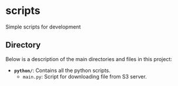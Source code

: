 # scripts
Simple scripts for development

## Directory

Below is a description of the main directories and files in this project:

- **`python/`**: Contains all the python scripts.
  - `main.py`: Script for downloading file from S3 server.

